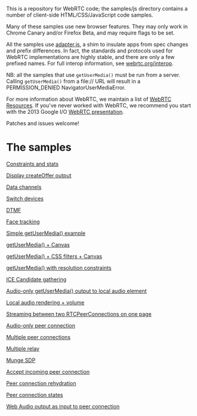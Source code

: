 This is a repository for WebRTC code; the samples/js directory contains a number of client-side HTML/CSS/JavaScript code samples.

Many of these samples use new browser features. They may only work in Chrome Canary and/or Firefox Beta, and may require flags to be set.

All the samples use [adapter.js](https://github.com/GoogleChrome/webrtc/blob/master/adapter.js), a shim to insulate apps from spec changes and prefix differences. In fact, the standards and protocols used for WebRTC implementations are highly stable, and there are only a few prefixed names. For full interop information, see [webrtc.org/interop](http://www.webrtc.org/interop).

NB: all the samples that use `getUserMedia()` must be run from a server. Calling `getUserMedia()` from a file:// URL will result in a PERMISSION_DENIED NavigatorUserMediaError.

For more information about WebRTC, we maintain a list of [WebRTC Resources](https://docs.google.com/document/d/1idl_NYQhllFEFqkGQOLv8KBK8M3EVzyvxnKkHl4SuM8/edit). If you've never worked with WebRTC, we recommend you start with the 2013 Google I/O [WebRTC presentation](http://www.youtube.com/watch?v=p2HzZkd2A40).

Patches and issues welcome!

The samples
===========

[Constraints and stats](http://googlechrome.github.io/webrtc/constraints-and-stats.html)

[Display createOffer output](http://googlechrome.github.io/webrtc/create-offer.html)

[Data channels](http://googlechrome.github.io/webrtc/dc1.html)

[Switch devices](http://googlechrome.github.io/webrtc/device-switch.html)

[DTMF](http://googlechrome.github.io/webrtc/dtmf1.html)

[Face tracking](http://googlechrome.github.io/webrtc/face.html)

[Simple getUserMedia() example](http://googlechrome.github.io/webrtc/gum1.html)

[getUserMedia() + Canvas](http://googlechrome.github.io/webrtc/gum2.html)

[getUserMedia() + CSS filters + Canvas](http://googlechrome.github.io/webrtc/gum3.html)

[getUserMedia() with resolution constraints](http://googlechrome.github.io/webrtc/gum4.html)

[ICE Candidate gathering](http://googlechrome.github.io/webrtc/ice-servers.html)

[Audio-only getUserMedia() output to local audio element](http://googlechrome.github.io/webrtc/local-audio-rendering.html)

[Local audio rendering + volume](http://googlechrome.github.io/webrtc/local-audio-volume.html)

[Streaming between two RTCPeerConnections on one page](http://googlechrome.github.io/webrtc/pc1.html)

[Audio-only peer connection](http://googlechrome.github.io/webrtc/pc1-audio.html)

[Multiple peer connections](http://googlechrome.github.io/webrtc/multiple.html)

[Multiple relay](http://googlechrome.github.io/webrtc/multiple-relay.html)

[Munge SDP](http://googlechrome.github.io/webrtc/pc1_sdp_munge.html)

[Accept incoming peer connection](http://googlechrome.github.io/webrtc/pranswer.html)

[Peer connection rehydration](http://googlechrome.github.io/webrtc/rehydrate.html)

[Peer connection states](http://googlechrome.github.io/webrtc/states.html)

[Web Audio output as input to peer connection](http://googlechrome.github.io/webrtc/webaudio-and-webrtc.html)
